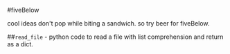 ﻿#fiveBelow

cool ideas don't pop while biting a sandwich. so try beer for fiveBelow.

##`read_file` - python code to read a file with list comprehension and return as a dict.


